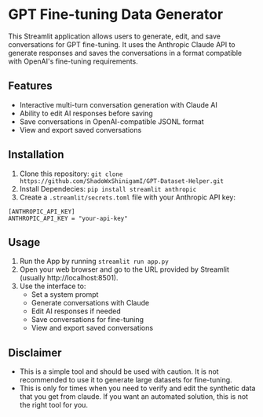 # GPT Fine-tuning Data Generator

This Streamlit application allows users to generate, edit, and save conversations for GPT fine-tuning. It uses the Anthropic Claude API to generate responses and saves the conversations in a format compatible with OpenAI's fine-tuning requirements.

## Features

- Interactive multi-turn conversation generation with Claude AI
- Ability to edit AI responses before saving
- Save conversations in OpenAI-compatible JSONL format
- View and export saved conversations

## Installation

1. Clone this repository:
`git clone https://github.com/ShadoWxShinigamI/GPT-Dataset-Helper.git`
2. Install Dependecies:
`pip install streamlit anthropic`
3. Create a `.streamlit/secrets.toml` file with your Anthropic API key:
```
[ANTHROPIC_API_KEY]
ANTHROPIC_API_KEY = "your-api-key"
```

## Usage
1. Run the App by running `streamlit run app.py`
2. Open your web browser and go to the URL provided by Streamlit (usually http://localhost:8501).
3. Use the interface to:
    - Set a system prompt
    - Generate conversations with Claude
    - Edit AI responses if needed
    - Save conversations for fine-tuning
    - View and export saved conversations

## Disclaimer
- This is a simple tool and should be used with caution. It is not recommended to use it to generate large datasets for fine-tuning.
- This is only for times when you need to verify and edit the synthetic data that you get from claude. If you want an automated solution, this is not the right tool for you.
